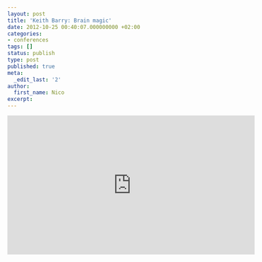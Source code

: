 ```yaml
---
layout: post
title: 'Keith Barry: Brain magic'
date: 2012-10-25 00:40:07.000000000 +02:00
categories:
- conferences
tags: []
status: publish
type: post
published: true
meta:
  _edit_last: '2'
author:
  first_name: Nico
excerpt:
---
```

<p><iframe src="https://embed.ted.com/talks/lang/fr/keith_barry_does_brain_magic.html" width="560" height="315" frameborder="0" scrolling="no" webkitallowfullscreen mozallowfullscreen allowfullscreen></iframe></p>
